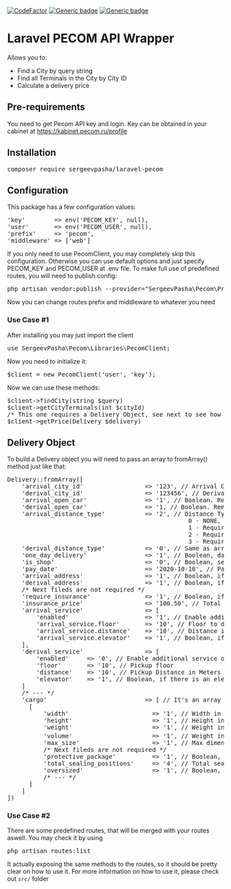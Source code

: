 [![CodeFactor](https://www.codefactor.io/repository/github/sergeevpasha/laravel-pecom/badge)](https://www.codefactor.io/repository/github/sergeevpasha/laravel-pecom)
[![Generic badge](https://img.shields.io/badge/PHP-^7.4.*-blue.svg)](https://www.php.net)
[![Generic badge](https://img.shields.io/badge/Laravel-^6.0-red.svg)](https://laravel.com)

# Laravel PECOM API Wrapper
Allows you to:
* Find a City by query string
* Find all Terminals in the City by City ID
* Calculate a delivery price
  
## Pre-requirements
You need to get Pecom API key and login.
Key can be obtained in your cabinet at https://kabinet.pecom.ru/profile

## Installation
<pre>composer require sergeevpasha/laravel-pecom</pre>

## Configuration
This package has a few configuration values:
<pre>
'key'        => env('PECOM_KEY', null),
'user'       => env('PECOM_USER', null),
'prefix'     => 'pecom',
'middleware' => ['web']
</pre>
If you only need to use PecomClient, you may completely skip this configuration. Otherwise you can use default options and just specify PECOM_KEY and PECOM_USER at .env file.
To make full use of predefined routes, you will need to publish config:
<pre>
php artisan vendor:publish --provider="SergeevPasha\Pecom\Providers\PecomServiceProvider" --tag="config"
</pre>
Now you can change routes prefix and middleware to whatever you need

### Use Case #1
After installing you may just import the client
<pre>use SergeevPasha\Pecom\Libraries\PecomClient;</pre>
Now you need to initialize it:
<pre>
$client = new PecomClient('user', 'key');
</pre>
Now we can use these methods:
<pre>
$client->findCity(string $query)
$client->getCityTerminals(int $cityId)
/* This one requires a Delivery Object, see next to see how to build it */
$client->getPrice(Delivery $delivery)
</pre>
## Delivery Object
To build a Delivery object you will need to pass an array to fromArray() method just like that:<br>
<pre>
Delivery::fromArray([
    'arrival_city_id'                 => '123', // Arrival City ID, can be found using findCity() method
    'derival_city_id'                 => '123456', // Derival City ID, can be found using findCity() method
    'arrival_open_car'                => '1', // Boolean. Removable Curtains for arrival car
    'derival_open_car'                => '1, // Boolean. Removable Curtains for derival car
    'arrival_distance_type'           => '2', // Distance Type, Moscow ONLY
                                                  0 - NONE,
                                                  1 - Require transportation by Sadovoe Koltso
                                                  2 - Require transporation by Moscow district railway
                                                  3 - Require transporation by Third Transport Ring
    'derival_distance_type'           => '0', // Same as arrival
    'one_day_delivery'                => '1', // Boolean, day by day delivery
    'is_shop'                         => '0', // Boolean, sender is a shop
    'pay_date'                        => '2020-10-10', // Payment date
    'arrival_address'                 => '1', // Boolean, if delivery is required (means you are not using terminal)
    'derival_address'                 => '1', // Boolean, if pickup is required
    /* Next fileds are not required */
    'require_insurance'               => '1', // Boolean, if you need to insure a cargo
    'insurance_price'                 => '100.50', // Total cargo cost to insure
    'arrival_service'                 => [
        'enabled'                     => '1', // Enable additional service on arrival        
        'arrival_service.floor'       => '10', // Floor to deliver
        'arrival_service.distance'    => '10', // Distance in Meters to deliver
        'arrival_service.elevator'    => '1', // Boolean, if there is an elevator
    ],
    'derival_service'                 => [    
        'enabled'     => '0', // Enable additional service on derival
        'floor'       => '10', // Pickup floor
        'distance'    => '10', // Pickup Distance in Meters
        'elevator'    => '1', // Boolean, if there is an elevator
    ]
    /* --- */
    'cargo'                           => [ // It's an array of arrays with cargo data
      [
          'width'                       => '1', // Width in Meters
          'height'                      => '1', // Height in Meters
          'weight'                      => '1', // Weight in KG
          'volume'                      => '1', // Weight in M<sup>3</sup>
          'max_size'                    => '1', // Max dimension size in Meters
          /* Next fileds are not required */
          'protective_package'          => '1', // Boolean, if you need a protective package
          'total_sealing_positions'     => '4', // Total sealing positions
          'oversized'                   => '1', // Boolean, if cargo is oversized
          /* --- */
      ]
    ]
])
</pre>

### Use Case #2
There are some predefined routes, that will be merged with your routes aswell. You may check it by using
<pre>php artisan routes:list</pre>
It actually exposing the same methods to the routes, so it should be pretty clear on how to use it.
For more information on how to use it, please check out `src/` folder
